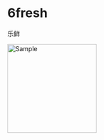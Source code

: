 # 6fresh
乐鲜



<img src="https://github.com/6H5/pangmin/raw/master/WechatIMG292.jpeg" alt="Sample"  width="200">
